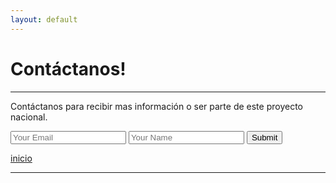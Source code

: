```yaml
---
layout: default
---
```


# Contáctanos!
***
Contáctanos para recibir mas información o ser parte de este proyecto nacional.

<form accept-charset="UTF-8" action="https://formkeep.com/f/exampletoken" method="POST">
  <input type="email" name="email" placeholder="Your Email">
  <input type="text" name="name" placeholder="Your Name">
  <input type="hidden" name="utf8" value="✓">
  <button type="submit">Submit</button>
</form>

[inicio](./)

***
